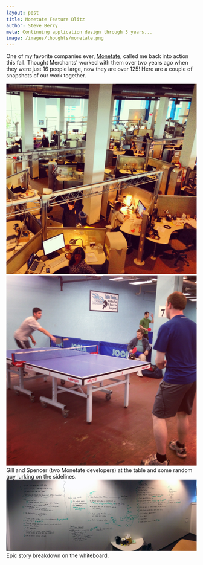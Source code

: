 ```yaml
---
layout: post
title: Monetate Feature Blitz
author: Steve Berry
meta: Continuing application design through 3 years...
image: /images/thoughts/monetate.png
---
```


One of my favorite companies ever, <a href="http://www.monetate.com" target="blank">Monetate</a>, called me back into action this fall. Thought Merchants' worked with them over two years ago when they were just 16 people large, now they are over 125! Here are a couple of snapshots of our work together.

<img src="/images/thoughts/monetate.png" alt="Monetate's offices" class="scale-with-grid"/>

<img src="/images/thoughts/monetate-pong.png" alt="ping-pong with monetate developers" class="scale-with-grid"/>
Gill and Spencer (two Monetate developers) at the table and some random guy lurking on the sidelines.

<img src="/images/thoughts/monetate-stories.png" alt="monetate story exploration" class="scale-with-grid"/>
Epic story breakdown on the whiteboard.

